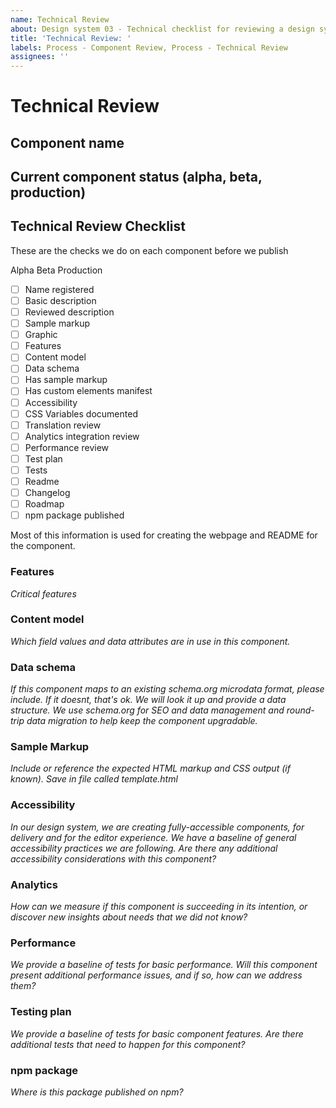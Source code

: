```yaml
---
name: Technical Review
about: Design system 03 - Technical checklist for reviewing a design system component
title: 'Technical Review: '
labels: Process - Component Review, Process - Technical Review
assignees: ''
---
```


# Technical Review

## Component name

## Current component status (alpha, beta, production)

## Technical Review Checklist
These are the checks we do on each component before we publish

Alpha
Beta
Production

- [ ] Name registered
- [ ] Basic description
- [ ] Reviewed description
- [ ] Sample markup
- [ ] Graphic
- [ ] Features
- [ ] Content model
- [ ] Data schema
- [ ] Has sample markup
- [ ] Has custom elements manifest
- [ ] Accessibility
- [ ] CSS Variables documented
- [ ] Translation review
- [ ] Analytics integration review
- [ ] Performance review
- [ ] Test plan
- [ ] Tests
- [ ] Readme
- [ ] Changelog
- [ ] Roadmap
- [ ] npm package published

Most of this information is used for creating the webpage and README for the component.

### Features
*Critical features*

### Content model
*Which field values and data attributes are in use in this component.*

### Data schema
*If this component maps to an existing schema.org microdata format, please include. If it doesnt, that's ok. We will look it up and provide a data structure. We use schema.org for SEO and data management and round-trip data migration to help keep the component upgradable.*

### Sample Markup
*Include or reference the expected HTML markup and CSS output (if known). Save in file called template.html*

### Accessibility
*In our design system, we are creating fully-accessible components, for delivery and for the editor experience. We have a baseline of general accessibility practices we are following. Are there any additional accessibility considerations with this component?* 

### Analytics
*How can we measure if this component is succeeding in its intention, or discover new insights about needs that we did not know?*

### Performance
*We provide a baseline of tests for basic performance. Will this component present additional performance issues, and if so, how can we address them?*

### Testing plan
*We provide a baseline of tests for basic component features. Are there additional tests that need to happen for this component?*

### npm package
*Where is this package published on npm?*